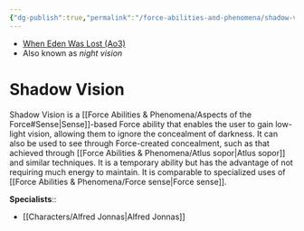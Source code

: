 ```yaml
---
{"dg-publish":true,"permalink":"/force-abilities-and-phenomena/shadow-vision/","tags":["universal","sense","forcepower"],"noteIcon":"saber1"}
---
```


- [When Eden Was Lost (Ao3)](https://archiveofourown.org/works/19334440/chapters/45992584)
- Also known as *night vision*
# Shadow Vision
Shadow Vision is a [[Force Abilities & Phenomena/Aspects of the Force#Sense\|Sense]]-based Force ability that enables the user to gain low-light vision, allowing them to ignore the concealment of darkness. It can also be used to see through Force-created concealment, such as that achieved through [[Force Abilities & Phenomena/Atlus sopor\|Atlus sopor]] and similar techniques. It is a temporary ability but has the advantage of not requiring much energy to maintain. It is comparable to specialized uses of [[Force Abilities & Phenomena/Force sense\|Force sense]].

**Specialists**::
- [[Characters/Alfred Jonnas\|Alfred Jonnas]]